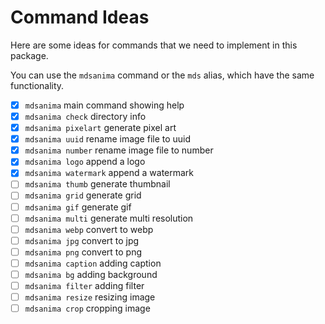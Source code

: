 # Command Ideas

Here are some ideas for commands that we need to implement in this package.

You can use the `mdsanima` command or the `mds` alias, which have the same functionality.

- [x] `mdsanima` main command showing help
- [x] `mdsanima check` directory info
- [x] `mdsanima pixelart` generate pixel art
- [x] `mdsanima uuid` rename image file to uuid
- [x] `mdsanima number` rename image file to number
- [x] `mdsanima logo` append a logo
- [x] `mdsanima watermark` append a watermark
- [ ] `mdsanima thumb` generate thumbnail
- [ ] `mdsanima grid` generate grid
- [ ] `mdsanima gif` generate gif
- [ ] `mdsanima multi` generate multi resolution
- [ ] `mdsanima webp` convert to webp
- [ ] `mdsanima jpg` convert to jpg
- [ ] `mdsanima png` convert to png
- [ ] `mdsanima caption` adding caption
- [ ] `mdsanima bg` adding background
- [ ] `mdsanima filter` adding filter
- [ ] `mdsanima resize` resizing image
- [ ] `mdsanima crop` cropping image
